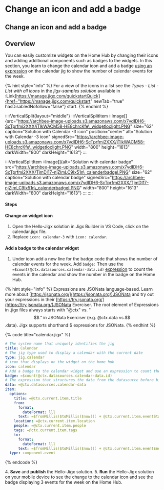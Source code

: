 # Change an icon and add a badge

## Change an icon and add a badge

## Overview

You can easily customize widgets on the Home Hub by changing their icons and adding additional components such as badges to the widgets. In this section, you learn to change the calendar icon and add a badge [using an expression](../../../building-apps-with-jigx/logic/expressions.md) on the calendar jig to show the number of calendar events for the week.

{% hint style="info" %}
For a view of the icons in a list see the _Types - List - List with all icons_ in the _jigx-samples solution_ available in :Link\[https://manage.jigx.com/quickstartQuick]{href="https://manage.jigx.com/quickstart" newTab="true" hasDisabledNofollow="false"} start.
{% endhint %}

::::VerticalSplit{layout="middle"} :::VerticalSplitItem ::Image\[]{src="https://archbee-image-uploads.s3.amazonaws.com/x7vdIDH6-ScTprfmi2XXX/jTIkWACM58-HE8chrcKfe\_widgetloclight.PNG" size="62" caption="Solution with Calendar -3 icon" position="center" alt="Solution with Calendar -3 icon" signedSrc="https://archbee-image-uploads.s3.amazonaws.com/x7vdIDH6-ScTprfmi2XXX/jTIkWACM58-HE8chrcKfe\_widgetloclight.PNG" width="800" height="1613" darkWidth="800" darkHeight="1613"} :::

:::VerticalSplitItem ::Image\[]{alt="Solution with calendar badge" src="https://archbee-image-uploads.s3.amazonaws.com/x7vdIDH6-ScTprfmi2XXX/TjmDI17-njZImLC9Ix51n\_calenderbadgel.PNG" size="62" caption="Solution with calendar badge" signedSrc="https://archbee-image-uploads.s3.amazonaws.com/x7vdIDH6-ScTprfmi2XXX/TjmDI17-njZImLC9Ix51n\_calenderbadgel.PNG" width="800" height="1613" darkWidth="800" darkHeight="1613"} ::: ::::

#### Steps

#### Change an widget icon

1. Open the Hello-Jigx solution in Jigx Builder in VS Code, click on the calendar.jigx file.
2. Replace `icon: calendar-3` with `icon: calendar`.

#### Add a badge to the calendar widget

1. Under icon add a new line for the badge code that shows the number of calendar events for the week. Add `badge:` Then use the `=$count(@ctx.datasources.calendar-data.id)` [expression](../../../building-apps-with-jigx/logic/expressions.md) to count the events in the calendar and show the number in the badge on the Home Hub.

{% hint style="info" %}
Expressions are JSONata language-based. Learn more about [https://jsonata.org/](https://jsonata.org/)JSONata and try out your expressions in their [https://try.jsonata.org/](https://try.jsonata.org/)JSONata Exerciser. The root element of Expressions in .jigx files always starts with "@ctx" vs. "$$." in JSONata Exerciser (e.g. @ctx.data vs.$$.data). Jigx supports shorthand $ expressions for JSONata.
{% endhint %}

{% code title="calendar.jigx" %}
```yaml
# The system name that uniquely identifies the jig
title: Calendar
# The jig type used to display a calendar with the current date
type: jig.calendar
# icon that displays on the widget on the home hub
icon: calendar
# Add a badge to the calendar widget and use an expression to count the entries in the calendar by id
badge: =$count(@ctx.datasources.calendar-data.id)
# The expression that structures the data from the datasource before binding it to the jig. Expressions are JSONata based
data: =@ctx.datasources.calendar-data
item:
  options:
    title: =@ctx.current.item.title
    from:
      format:
        dateFormat: lll
      text: =$fromMillis($toMillis($now()) + @ctx.current.item.eventStart * 3600000)
    location: =@ctx.current.item.location
    people: =@ctx.current.item.people
    tags: =@ctx.current.item.tags
    to:
      format:
        dateFormat: lll
      text: =$fromMillis($toMillis($now()) + @ctx.current.item.eventEnd * 3600000)
  type: component.event
```
{% endcode %}

4\. **Save** and **publish** the Hello-Jigx solution. 5. **Run** the Hello-Jigx solution on your mobile device to see the change to the calendar icon and see the badge displaying 3 events for the week on the Home Hub.
